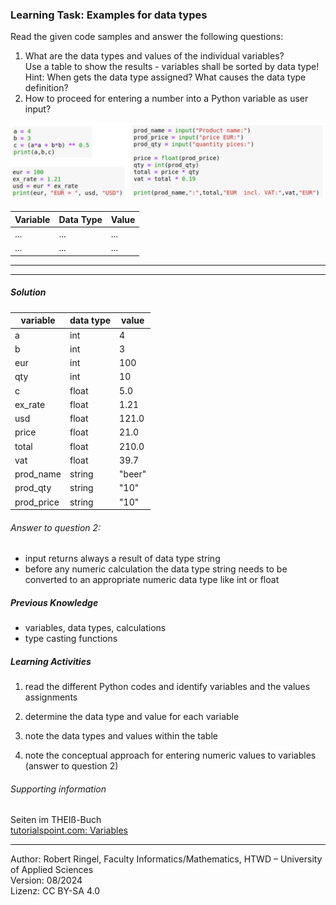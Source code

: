 ### Learning Task: Examples for data types

Read the given code samples and answer the following questions:  
1) What are the data types and values of the individual variables?  
   Use a table to show the results - variables shall be sorted by data type!  
   Hint: When gets the data type assigned? What causes the data type definition?  
2) How to proceed for entering a number into a Python variable as user input?  

<img src="VariablesDataTypes_1.png">


|Variable   | Data Type | Value     |
|-----------|-----------|-----------|
| ...       | ...       | ...       |
| ...       | ...       | ...       |

---------------------------------------
---------------------------------------

##### Solution

| variable   | data type | value  |
|------------|-----------|--------|
| a          | int       | 4      |
| b          | int       | 3      |
| eur        | int       | 100    |
| qty        | int       | 10     |
| c          | float     | 5.0    | 
| ex_rate    | float     | 1.21   | 
| usd        | float     | 121.0  |  
| price      | float     | 21.0   |
| total      | float     | 210.0  |
| vat        | float     | 39.7   |
| prod_name  | string    | "beer" | 
| prod_qty   | string    | "10"   | 
| prod_price | string    | "10"   | 

###### Answer to question 2:
- input returns always a result of data type string
- before any numeric calculation the data type string needs to be converted to an appropriate numeric data type like int or float

##### Previous Knowledge

- variables, data types, calculations
- type casting functions
 
##### Learning Activities

1) read the different Python codes and identify variables and the values assignments
2) determine the data type and value for each variable
3) note the data types and values within the table

4) note the conceptual approach for entering numeric values to variables (answer to question 2)


###### Supporting information

Seiten im THEIß-Buch  
[tutorialspoint.com: Variables](https://www.tutorialspoint.com/python/python_data_types.htm)

----
[//]: # "Learning objective: Understanding of basic data types and related values"
[//]: # "Topic: variables, calculations, printing"
[//]: # "Complexity: 1 - low"
[//]: # "Task type: worked out example"

Author: Robert Ringel, Faculty Informatics/Mathematics, HTWD – University of Applied Sciences  
Version: 08/2024            
Lizenz: CC BY-SA 4.0
